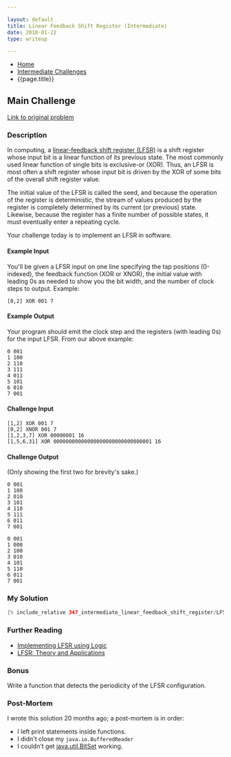 ```yaml
---

layout: default
title: Linear Feedback Shift Register (Intermediate)
date: 2018-01-22
type: writeup

---
```


<nav aria-label="Breadcrumb" class="breadcrumb">
    <ul>
        <li><a href="{{site.baseurl}}">Home</a></li>
        <li><a href="{{site.baseurl}}/intermediate_challenges">Intermediate Challenges</a></li>
        <li><span aria-current="page">{{page.title}}</span></li>
    </ul>
</nav>

## Main Challenge

[Link to original problem](https://www.reddit.com/r/dailyprogrammer/comments/7r17qr/20180117_challenge_347_intermediate_linear/)

### Description

In computing, a [linear-feedback shift register (LFSR)](https://en.wikipedia.org/wiki/Linear-feedback_shift_register) is a shift register whose input bit is a linear function of its previous state. The most commonly used linear function of single bits is exclusive-or (XOR). Thus, an LFSR is most often a shift register whose input bit is driven by the XOR of some bits of the overall shift register value.

The initial value of the LFSR is called the seed, and because the operation of the register is deterministic, the stream of values produced by the register is completely determined by its current (or previous) state. Likewise, because the register has a finite number of possible states, it must eventually enter a repeating cycle.

Your challenge today is to implement an LFSR in software.

#### Example Input

You'll be given a LFSR input on one line specifying the tap positions (0-indexed), the feedback function (XOR or XNOR), the initial value with leading 0s as needed to show you the bit width, and the number of clock steps to output. Example:

```text
[0,2] XOR 001 7
```

#### Example Output

Your program should emit the clock step and the registers (with leading 0s) for the input LFSR. From our above example:

```text
0 001
1 100
2 110
3 111
4 011
5 101
6 010
7 001
```

#### Challenge Input

```text
[1,2] XOR 001 7
[0,2] XNOR 001 7
[1,2,3,7] XOR 00000001 16
[1,5,6,31] XOR 00000000000000000000000000000001 16
```

#### Challenge Output

(Only showing the first two for brevity's sake.)

```text
0 001
1 100
2 010
3 101
4 110
5 111
6 011
7 001
```

```text
0 001
1 000
2 100
3 010
4 101
5 110
6 011
7 001
```

### My Solution

```java
{% include_relative 347_intermediate_linear_feedback_shift_register/LFSR347Hack.java %}
```

### Further Reading

* [Implementing LFSR using Logic](https://www.eetimes.com/document.asp?doc_id=1274550)
* [LFSR: Theory and Applications](http://homepages.cae.wisc.edu/%7Eece553/handouts/LFSR-notes.PDF)

### Bonus

Write a function that detects the periodicity of the LFSR configuration.

### Post-Mortem

I wrote this solution 20 months ago; a post-mortem is in order:

* I left print statements inside functions.
* I didn't close my `java.io.BufferedReader`
* I couldn't get [java.util.BitSet](https://docs.oracle.com/javase/8/docs/api/java/util/BitSet.html) working.
